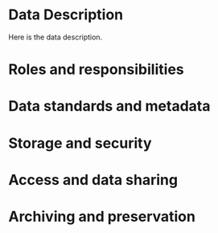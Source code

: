 # Data Description
Here is the data description. 
# Roles and responsibilities

# Data standards and metadata
# Storage and security
# Access and data sharing
# Archiving and preservation
